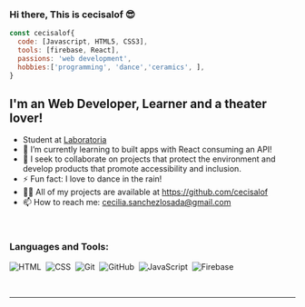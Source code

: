 ### Hi there, This is cecisalof :sunglasses:

```js
const cecisalof{
  code: [Javascript, HTML5, CSS3],
  tools: [firebase, React],
  passions: 'web development',
  hobbies:['programming', 'dance','ceramics', ],
}

```
## I'm an Web Developer, Learner and a theater lover!
- Student at [Laboratoria](https://www.laboratoria.la/) 
- 🔭 I’m currently learning to built apps with React consuming an API!
- 👯 I seek to collaborate on projects that protect the environment and develop products that promote accessibility and inclusion.
- ⚡ Fun fact: I love to dance in the rain!
- 👨‍💻 All of my projects are available at https://github.com/cecisalof
- 📫 How to reach me: cecilia.sanchezlosada@gmail.com


<br />

### Languages and Tools:


![HTML](https://img.shields.io/badge/-HTML-05122A?style=flat&logo=HTML5)&nbsp;
![CSS](https://img.shields.io/badge/-CSS-05122A?style=flat&logo=CSS3&logoColor=1572B6)&nbsp;
![Git](https://img.shields.io/badge/-Git-05122A?style=flat&logo=git)&nbsp;
![GitHub](https://img.shields.io/badge/-GitHub-05122A?style=flat&logo=github)&nbsp;
![JavaScript](https://img.shields.io/badge/-JavaScript-05122A?style=flat&logo=javascript)&nbsp;
![Firebase](https://www.vectorlogo.zone/logos/firebase/firebase-icon.svg)

<br />

---


